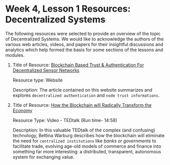 # Week 4, Lesson 1 Resources: Decentralized Systems

The following resources were selected to provide an overview of the topic of Decentralized Systems. We would like to acknowledge the authors of the various web articles, videos, and papers for their insightful discussions and analytics which help formed the basis for some sections of the lessons and modules.

1. Title of Resource: [Blockchain Based Trust & Authentication For Decentralized Sensor Networks](https://arxiv.org/pdf/1706.01730.pdf)

    Resource type: Website

    Description: The article contained on this website summarizes and explores `decentralized authentication` and `node trust informations`.

2. Title of Resource: [How the Blockchain will Radically Transform the Economy](https://www.ted.com/talks/bettina_warburg_how_the_blockchain_will_radically_transform_the_economy?utm_campaign=tedspread--b&utm_medium=referral&utm_source=tedcomshare)

    Resource Type: Video - TEDtalk (Run time- 14:58)

    Description: In this valuable TEDtalk of the complex (and confusing) technology, Bettina Warburg describes how the blockchain will eliminate the need for `centralized institutions` like _banks_ or _governments_ to facilitate trade, evolving age-old models of commerce and finance into something far more interesting: a distributed, transparent, autonomous system for exchanging value.

